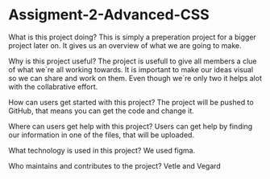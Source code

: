 # Assigment-2-Advanced-CSS
What is this project doing?
This is simply a preperation project for a bigger project later on. It gives us an overview of what we are going to make.

Why is this project useful?
The project is usefull to give all members a clue of what we´re all working towards. It is important to make our ideas visual so we can share and work on them. Even though we´re only two it helps alot with the collabrative effort.

How can users get started with this project?
The project will be pushed to GitHub, that means you can get the code and change it.

Where can users get help with this project?
Users can get help by finding our information in one of the files, that will be uploaded.

What technology is used in this project?
We used figma.

Who maintains and contributes to the project?
Vetle and Vegard
